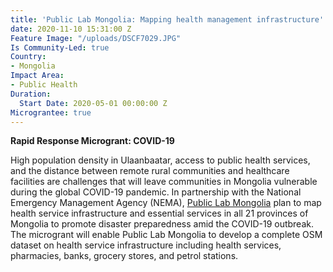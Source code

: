 ```yaml
---
title: 'Public Lab Mongolia: Mapping health management infrastructure'
date: 2020-11-10 15:31:00 Z
Feature Image: "/uploads/DSCF7029.JPG"
Is Community-Led: true
Country:
- Mongolia
Impact Area:
- Public Health
Duration:
  Start Date: 2020-05-01 00:00:00 Z
Micrograntee: true
---
```


**Rapid Response Microgrant: COVID-19**

High population density in Ulaanbaatar, access to public health services, and the distance between remote rural communities and healthcare facilities are challenges that will leave communities in Mongolia vulnerable during the global COVID-19 pandemic. In partnership with the National Emergency Management Agency (NEMA), [Public Lab Mongolia](https://www.publiclabmongolia.org/) plan to map health service infrastructure and essential services in all 21 provinces of Mongolia to promote disaster preparedness amid the COVID-19 outbreak. The microgrant will enable Public Lab Mongolia to develop a complete OSM dataset on health service infrastructure including health services, pharmacies, banks, grocery stores, and petrol stations.
